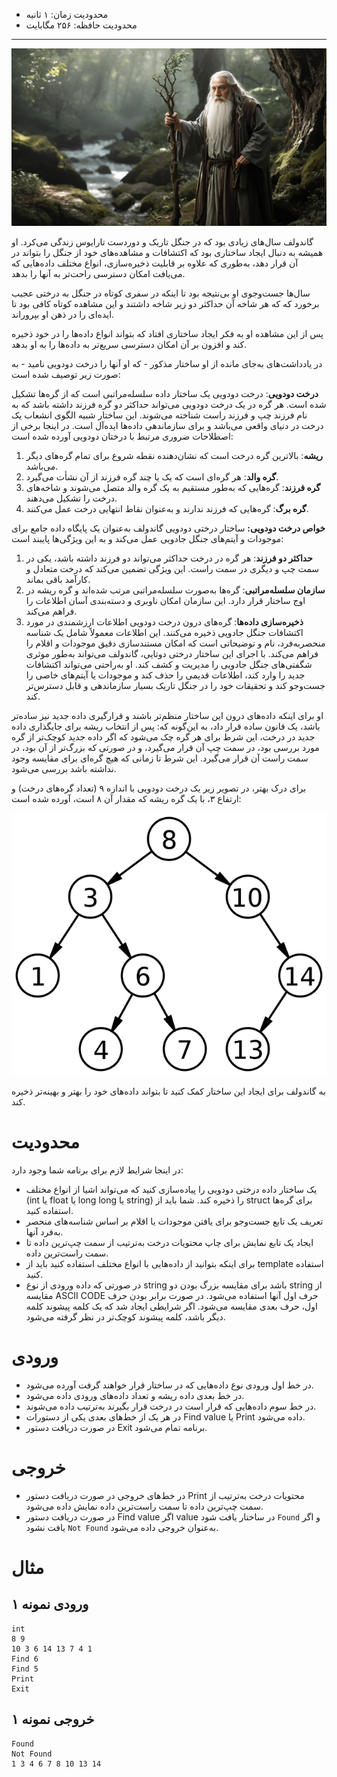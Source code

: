 [_metadata_:id]:- "suddenly-tree"
[_metadata_:title]:- "ناگهان درخت"
[_metadata_:level]:- "hard"
[_metadata_:author]:- "عبدالسلام نیک‌کردار"
[_metadata_:series]:- "structures-and-templates"

+ محدودیت زمان: ۱ ثانیه
+ محدودیت حافظه: ۲۵۶ مگابایت

--------------------

![](../assets/suddenly-tree-1.jpg)

گاندولف سال‌های زیادی بود که در جنگل تاریک و دوردست تارایوس زندگی می‌کرد. او همیشه به دنبال ایجاد ساختاری بود که اکتشافات و مشاهده‌های خود از جنگل را بتواند در آن قرار دهد، به‌طوری که علاوه بر قابلیت ذخیره‌سازی، انواع مختلف داده‌هایی که می‌یافت امکان دسترسی راحت‌تر به آنها را بدهد.

سال‌ها جست‌وجوی او بی‌نتیجه بود تا اینکه در سفری کوتاه در جنگل به درختی عجیب برخورد که که هر شاخه آن حداکثر دو زیر شاخه داشتند و این مشاهده کوتاه کافی بود تا ایده‌ای را در ذهن او بپروراند.

پس از این مشاهده او به فکر ایجاد ساختاری افتاد که بتواند انواع داده‌ها را در خود ‌ذخیره کند و افزون بر آن امکان دسترسی سریع‌تر به داده‌ها را به او بدهد.

در یادداشت‌های به‌جای مانده از او ساختار مذکور - که او آنها را درخت دودویی نامید - به صورت زیر توصیف شده است:

**درخت دودویی**: درخت دودویی یک ساختار داده سلسله‌مراتبی است که از گره‌ها تشکیل شده است. هر گره در یک درخت دودویی می‌تواند حداکثر دو گره فرزند داشته باشد که به نام فرزند چپ و فرزند راست شناخته می‌شوند. این ساختار شبیه الگوی انشعاب یک درخت در دنیای واقعی می‌باشد و برای سازماندهی داده‌ها ایده‌آل است. در اینجا برخی از اصطلاحات ضروری مرتبط با درختان دودویی آورده شده است:
1. **ریشه**: بالاترین گره درخت است که نشان‌دهنده نقطه شروع برای تمام گره‌های دیگر می‌باشد.
2. **گره والد**: هر گره‌ای است که یک یا چند گره فرزند از آن نشأت می‌گیرد.
3. **گره فرزند**: گره‌هایی که به‌طور مستقیم به یک گره والد متصل می‌شوند و شاخه‌های درخت را تشکیل می‌دهند.
4. **گره برگ**: گره‌هایی که فرزند ندارند و به‌عنوان نقاط انتهایی درخت عمل می‌کنند.

**خواص درخت دودویی:** ساختار درختی دودویی گاندولف به‌عنوان یک پایگاه داده جامع برای موجودات و آیتم‌های جنگل جادویی عمل می‌کند و به این ویژگی‌ها پایبند است:

1. **حداکثر دو فرزند**: هر گره در درخت حداکثر می‌تواند دو فرزند داشته باشد، یکی در سمت چپ و دیگری در سمت راست. این ویژگی تضمین می‌کند که درخت متعادل و کارآمد باقی بماند.
2. **سازمان سلسله‌مراتبی**: گره‌ها به‌صورت سلسله‌مراتبی مرتب شده‌اند و گره ریشه در اوج ساختار قرار دارد. این سازمان امکان ناوبری و دسته‌بندی آسان اطلاعات را فراهم می‌کند.
3. **ذخیره‌سازی داده‌ها**: گره‌های درون درخت دودویی اطلاعات ارزشمندی در مورد اکتشافات جنگل جادویی ذخیره می‌کنند. این اطلاعات معمولاً شامل یک شناسه منحصربه‌فرد، نام و توضیحاتی است که امکان مستندسازی دقیق موجودات و اقلام را فراهم می‌کند. با اجرای این ساختار درختی دوتایی، گاندولف می‌تواند به‌طور موثری شگفتی‌های جنگل جادویی را مدیریت و کشف کند. او به‌راحتی می‌تواند اکتشافات جدید را وارد کند، اطلاعات قدیمی را حذف کند و موجودات یا آیتم‌های خاصی را جست‌وجو کند و تحقیقات خود را در جنگل تاریک بسیار سازماندهی و قابل دسترس‌تر کند.

او برای اینکه داده‌های درون این ساختار منظم‌تر باشند و قرارگیری داده جدید نیز ساده‌تر باشد، یک قانون ساده قرار داد، به این‌گونه که: پس از انتخاب ریشه برای جایگذاری داده جدید در درخت، این شرط برای هر گره چک می‌شود که اگر داده جدید کوچک‌تر از گره مورد بررسی بود، در سمت چپ آن قرار می‌گیرد، و در صورتی که بزرگ‌تر از آن بود، در سمت راست آن قرار می‌گیرد. این شرط تا زمانی که هیچ گره‌ای برای مقایسه وجود نداشته باشد بررسی می‌شود.

برای درک بهتر، در تصویر زیر یک درخت دودویی با اندازه ۹ (تعداد گره‌های درخت) و ارتفاع ۳، با یک گره ریشه که مقدار آن ۸ است، آورده شده است:

![مثال](../assets/suddenly-tree-2.png)

به گاندولف برای ایجاد این ساختار کمک کنید تا بتواند داده‌های خود را بهتر و بهینه‌تر ‌ذخیره کند.

# محدودیت

در اینجا شرایط لازم برای برنامه شما وجود دارد:

+ یک ساختار داده درختی دودویی را پیاده‌سازی کنید که می‌تواند اشیا از انواع مختلف (int یا float یا long long یا string) را ذخیره کند. شما باید از struct برای گره‌ها استفاده کنید.
+ تعریف یک تابع جست‌وجو برای یافتن موجودات یا اقلام بر اساس شناسه‌های منحصر به‌فرد آنها.
+ ایجاد یک تابع نمایش برای چاپ محتویات درخت به‌ترتیب از سمت چپ‌ترین داده تا سمت راست‌ترین داده.
+ برای اینکه بتوانید از داده‌هایی با انواع مختلف استفاده کنید باید از template استفاده کنید.
+ در صورتی که داده ورودی از نوع string باشد برای مقایسه بزرگ بودن دو string از مقایسه ASCII CODE حرف اول آنها استفاده می‌شود. در صورت برابر بودن حرف اول، حرف بعدی مقایسه می‌شود. اگر شرایطی ایجاد شد که یک کلمه پیشوند کلمه دیگر باشد، کلمه پیشوند کوچک‌تر در نظر گرفته می‌شود.

# ورودی

+ در خط اول ورودی نوع داده‌هایی که در ساختار قرار خواهند گرفت آورده می‌شود.
+ در خط بعدی داده ریشه و تعداد داده‌های ورودی داده می‌شود.
+ در خط سوم داده‌هایی که قرار است در درخت قرار بگیرند به‌ترتیب داده می‌شوند.
+ در هر یک از خط‌های بعدی یکی از دستورات Find value یا Print داده می‌شود.
+  در صورت دریافت دستور Exit برنامه تمام می‌شود.

# خروجی

+ در خط‌های خروجی در صورت دریافت دستور Print محتویات درخت به‌ترتیب از سمت چپ‌ترین داده تا سمت راست‌ترین داده نمایش داده می‌شود.
+ در صورت دریافت دستور Find value اگر value در ساختار یافت شود `Found` و اگر یافت نشود `Not Found` به‌عنوان خروجی داده می‌شود.

# مثال

## ورودی نمونه ۱
```
int
8 9
10 3 6 14 13 7 4 1
Find 6
Find 5
Print
Exit
```

## خروجی نمونه ۱
```
Found
Not Found
1 3 4 6 7 8 10 13 14
```

